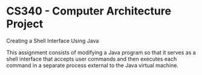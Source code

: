 # CS340 - Computer Architecture Project
Creating a Shell Interface Using Java

This assignment consists of modifying a Java program so that it serves as a shell interface that accepts user commands and then executes each command in a separate process external to the Java virtual machine.

